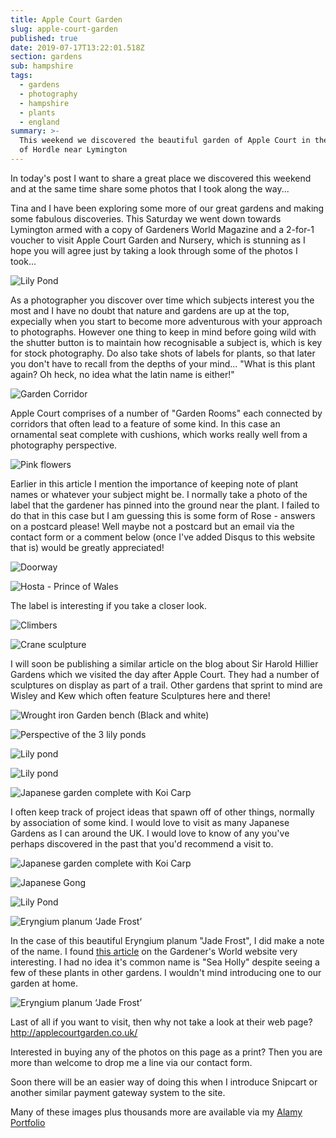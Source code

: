```yaml
---
title: Apple Court Garden
slug: apple-court-garden
published: true
date: 2019-07-17T13:22:01.518Z
section: gardens
sub: hampshire
tags:
  - gardens
  - photography
  - hampshire
  - plants
  - england
summary: >-
  This weekend we discovered the beautiful garden of Apple Court in the village
  of Hordle near Lymington
---
```

In today's post I want to share a great place we discovered this weekend and at the same time share some photos that I took along the way...

Tina and I have been exploring some more of our great gardens and making some fabulous discoveries. This Saturday we went down towards Lymington armed with a copy of Gardeners World Magazine and a 2-for-1 voucher to visit Apple Court Garden and Nursery, which is stunning as I hope you will agree just by taking a look through some of the photos I took...

![Lily Pond](/images/uploads/_DSC4917.jpg "Lily Pond")

As a photographer you discover over time which subjects interest you the most and I have no doubt that nature and gardens are up at the top, expecially when you start to become more adventurous with your approach to photographs. However one thing to keep in mind before going wild with the shutter button is to maintain how recognisable a subject is, which is key for stock photography. Do also take shots of labels for plants, so that later you don't have to recall from the depths of your mind... "What is this plant again? Oh heck, no idea what the latin name is either!"

![Garden Corridor](/images/uploads/_DSC4919.jpg "Garden Corridor")

Apple Court comprises of a number of "Garden Rooms" each connected by corridors that often lead to a feature of some kind. In this case an ornamental seat complete with cushions, which works really well from a photography perspective.

![Pink flowers](/images/uploads/_DSC4920.jpg "Pink flowers")

Earlier in this article I mention the importance of keeping note of plant names or whatever your subject might be. I normally take a photo of the label that the gardener has pinned into the ground near the plant. I failed to do that in this case but I am guessing this is some form of Rose - answers on a postcard please! Well maybe not a postcard but an email via the contact form or a comment below (once I've added Disqus to this website that is) would be greatly appreciated!

![Doorway](/images/uploads/_DSC4924.jpg "Doorway")

![Hosta - Prince of Wales](/images/uploads/_DSC4927.jpg "Hosta - Prince of Wales ")

The label is interesting if you take a closer look.

![Climbers](/images/uploads/_DSC4933.jpg "Climbers")

![Crane sculpture](/images/uploads/_DSC4934.jpg "Crane sculpture in the White Garden")

I will soon be publishing a similar article on the blog about Sir Harold Hillier Gardens which we visited the day after Apple Court. They had a number of sculptures on display as part of a trail. Other gardens that sprint to mind are Wisley and Kew which often feature Sculptures here and there!

![Wrought iron Garden bench (Black and white)](/images/uploads/_DSC4937.jpg "Wrought iron Garden bench (Black and white)")

![Perspective of the 3 lily ponds](/images/uploads/_DSC4942.jpg "Perspective of the 3 lily ponds with the patio area at the end")

![Lily pond](/images/uploads/_DSC4943.jpg "Lily pond")

![Lily pond](/images/uploads/_DSC4944.jpg "Lily pond")

![Japanese garden complete with Koi Carp](/images/uploads/_DSC4945.jpg "Japanese garden complete with Koi Carp")

I often keep track of project ideas that spawn off of other things, normally by association of some kind. I would love to visit as many Japanese Gardens as I can around the UK. I would love to know of any you've perhaps discovered in the past that you'd recommend a visit to.

![Japanese garden complete with Koi Carp](/images/uploads/_DSC4947.jpg "Japanese garden complete with Koi Carp")

![Japanese Gong](/images/uploads/_DSC4948.jpg "Japanese Gong")

![Lily Pond](/images/uploads/_DSC4949.jpg "Lily Pond")

![Eryngium planum ‘Jade Frost’](/images/uploads/_DSC4954.jpg "Eryngium planum ‘Jade Frost’")

In the case of this beautiful Eryngium planum "Jade Frost", I did make a note of the name. I found [this article](https://www.gardenersworld.com/plants/eryngium-planum-jade-frost/) on the Gardener's World website very interesting. I had no idea it's common name is "Sea Holly" despite seeing a few of these plants in other gardens. I wouldn't mind introducing one to our garden at home.

![Eryngium planum ‘Jade Frost’](/images/uploads/_DSC4955.jpg "Eryngium planum ‘Jade Frost’")

Last of all if you want to visit, then why not take a look at their web page? http://applecourtgarden.co.uk/

Interested in buying any of the photos on this page as a print? Then you are more than welcome to drop me a line via our contact form.

Soon there will be an easier way of doing this when I introduce Snipcart or another similar payment gateway system to the site. 

Many of these images plus thousands more are available via my [Alamy Portfolio](https://www.alamy.com/search/imageresults.aspx?pl=1&plno=188013)
